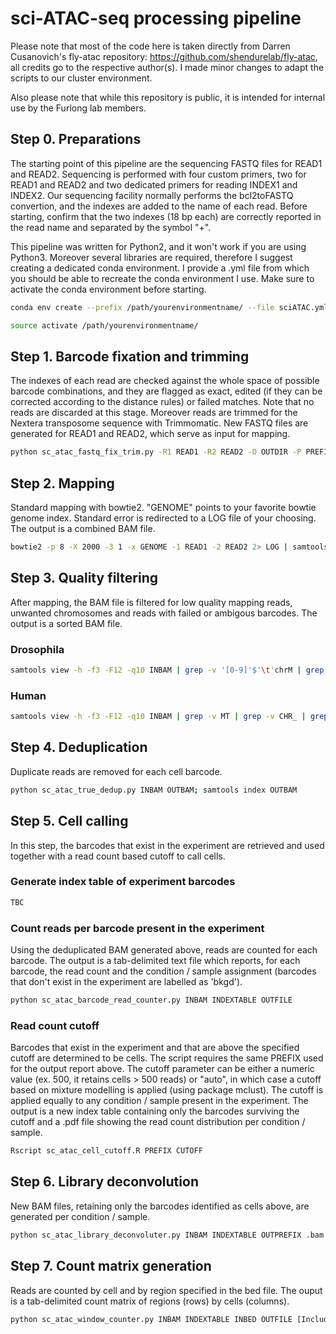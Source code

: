 #  sci-ATAC-seq processing pipeline

Please note that most of the code here is taken directly from Darren Cusanovich's fly-atac repository: https://github.com/shendurelab/fly-atac, all credits go to the respective author(s). I made minor changes to adapt the scripts to our cluster environment.

Also please note that while this repository is public, it is intended for internal use by the Furlong lab members.

## Step 0. Preparations

The starting point of this pipeline are the sequencing FASTQ files for READ1 and READ2. Sequencing is performed with four custom primers, two for READ1 and READ2 and two dedicated primers for reading INDEX1 and INDEX2. Our sequencing facility normally performs the bcl2toFASTQ convertion, and the indexes are added to the name of each read. Before starting, confirm that the two indexes (18 bp each) are correctly reported in the read name and separated by the symbol "+".

This pipeline was written for Python2, and it won't work if you are using Python3. Moreover several libraries are required, therefore I suggest creating a dedicated conda environment. I provide a .yml file from which you should be able to recreate the conda environment I use. Make sure to activate the conda environment before starting.

```bash
conda env create --prefix /path/yourenvironmentname/ --file sciATAC.yml

source activate /path/yourenvironmentname/
```

## Step 1. Barcode fixation and trimming

The indexes of each read are checked against the whole space of possible barcode combinations, and they are flagged as exact, edited (if they can be corrected according to the distance rules) or failed matches. Note that no reads are discarded at this stage. Moreover reads are trimmed for the Nextera transposome sequence with Trimmomatic. New FASTQ files are generated for READ1 and READ2, which serve as input for mapping.

```bash
python sc_atac_fastq_fix_trim.py -R1 READ1 -R2 READ2 -O OUTDIR -P PREFIX
```

## Step 2. Mapping

Standard mapping with bowtie2. "GENOME" points to your favorite bowtie genome index. Standard error is redirected to a LOG file of your choosing. The output is a combined BAM file.

```bash
bowtie2 -p 8 -X 2000 -3 1 -x GENOME -1 READ1 -2 READ2 2> LOG | samtools view -bS - > OUTBAM
```

## Step 3. Quality filtering

After mapping, the BAM file is filtered for low quality mapping reads, unwanted chromosomes and reads with failed or ambigous barcodes. The output is a sorted BAM file.

### Drosophila

```bash
samtools view -h -f3 -F12 -q10 INBAM | grep -v '[0-9]'$'\t'chrM | grep -v '[0-9]'$'\t'chrU | grep -v _CTF_ | grep -v _AMBIG_ | samtools view -Su - | samtools sort -@ 8 - -T temp -o OUTBAM; samtools index OUTBAM
```

### Human

```bash
samtools view -h -f3 -F12 -q10 INBAM | grep -v MT | grep -v CHR_ | grep -v KI | grep -v GL | grep -v _CTF_ | grep -v _AMBIG_ | samtools view -Su - | samtools sort -@ 8 - -T temp -o OUTBAM; samtools index OUTBAM
```

## Step 4. Deduplication

Duplicate reads are removed for each cell barcode.

```bash
python sc_atac_true_dedup.py INBAM OUTBAM; samtools index OUTBAM
```

## Step 5. Cell calling

In this step, the barcodes that exist in the experiment are retrieved and used together with a read count based cutoff to call cells.

### Generate index table of experiment barcodes

```bash
TBC
```

### Count reads per barcode present in the experiment

Using the deduplicated BAM generated above, reads are counted for each barcode. The output is a tab-delimited text file which reports, for each barcode, the read count and the condition / sample assignment (barcodes that don't exist in the experiment are labelled as 'bkgd').

```bash
python sc_atac_barcode_read_counter.py INBAM INDEXTABLE OUTFILE
```

### Read count cutoff

Barcodes that exist in the experiment and that are above the specified cutoff are determined to be cells. The script requires the same PREFIX used for the output report above. The cutoff parameter can be either a numeric value (ex. 500, it retains cells > 500 reads) or "auto", in which case a cutoff based on mixture modelling is applied (using package mclust). The cutoff is applied equally to any condition / sample present in the experiment. The output is a new index table containing only the barcodes surviving the cutoff and a .pdf file showing the read count distribution per condition / sample.

```bash
Rscript sc_atac_cell_cutoff.R PREFIX CUTOFF
```

## Step 6. Library deconvolution

New BAM files, retaining only the barcodes identified as cells above, are generated per condition / sample.

```bash
python sc_atac_library_deconvoluter.py INBAM INDEXTABLE OUTPREFIX .bam
```

## Step 7. Count matrix generation

Reads are counted by cell and by region specified in the bed file. The ouput is a tab-delimited count matrix of regions (rows) by cells (columns).

```bash
python sc_atac_window_counter.py INBAM INDEXTABLE INBED OUTFILE [Include sites with no reads (True/False)]
```
